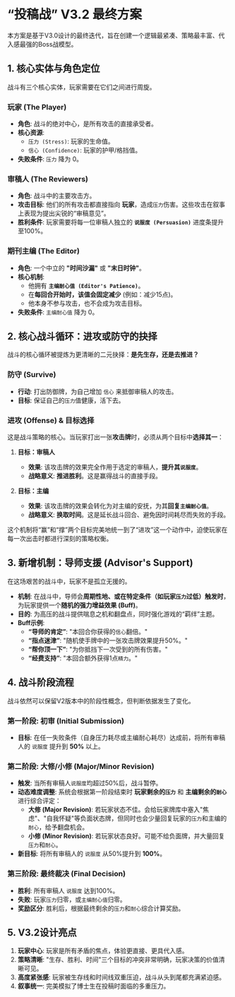 # “投稿战” V3.2 最终方案

本方案是基于V3.0设计的最终迭代，旨在创建一个逻辑最紧凑、策略最丰富、代入感最强的Boss战模型。

## 1. 核心实体与角色定位

战斗有三个核心实体，玩家需要在它们之间进行周旋。

### 玩家 (The Player)

-   **角色**: 战斗的绝对中心，是所有攻击的直接承受者。
-   **核心资源**:
    -   `压力 (Stress)`: 玩家的生命值。
    -   `信心 (Confidence)`: 玩家的护甲/格挡值。
-   **失败条件**: `压力` 降为 0。

### 审稿人 (The Reviewers)

-   **角色**: 战斗中的主要攻击方。
-   **攻击目标**: 他们的所有攻击都直接指向 **玩家**，造成`压力`伤害。这些攻击在叙事上表现为提出尖锐的“审稿意见”。
-   **胜利条件**: 玩家需要将每一位审稿人独立的 **`说服度 (Persuasion)`** 进度条提升至100%。

### 期刊主编 (The Editor)

-   **角色**: 一个中立的 **"时间沙漏"** 或 **"末日时钟"**。
-   **核心机制**:
    -   他拥有 **`主编耐心值 (Editor's Patience)`**。
    -   在**每回合开始时，该值会固定减少** (例如：减少15点)。
    -   他本身不参与攻击，也不会成为攻击目标。
-   **失败条件**: `主编耐心值` 降为 0。

## 2. 核心战斗循环：进攻或防守的抉择

战斗的核心循环被提炼为更清晰的二元抉择：**是先生存，还是去推进？**

### 防守 (Survive)
-   **行动**: 打出防御牌，为自己增加 `信心` 来抵御审稿人的攻击。
-   **目标**: 保证自己的`压力`值健康，活下去。

### 进攻 (Offense) & 目标选择
这是战斗策略的核心。当玩家打出一张**攻击牌**时，必须从两个目标中**选择其一**：

1.  **目标：审稿人**
    -   **效果**: 该攻击牌的效果完全作用于选定的审稿人，**提升其`说服度`**。
    -   **战略意义**: **推进胜利**。这是赢得战斗的直接手段。

2.  **目标：主编**
    -   **效果**: 该攻击牌的效果会转化为对主编的安抚，为其**回复`主编耐心值`**。
    -   **战略意义**: **换取时间**。这是延长战斗回合、避免因时间耗尽而失败的手段。

这个机制将“赢”和“撑”两个目标完美地统一到了“进攻”这一个动作中，迫使玩家在每一次出击时都进行深刻的策略权衡。

## 3. 新增机制：导师支援 (Advisor's Support)

在这场艰苦的战斗中，玩家不是孤立无援的。

-   **机制**: 在战斗中，导师会**周期性地、或在特定条件（如玩家`压力`过低）触发时**，为玩家提供一个**随机的强力增益效果 (Buff)**。
-   **目的**: 为高压的战斗提供喘息之机和翻盘点，同时强化游戏的“羁绊”主题。
-   **Buff示例**:
    -   **“导师的肯定”**: "本回合你获得的`信心`翻倍。"
    -   **“指点迷津”**: "随机使手牌中的一张攻击牌效果提升50%。"
    -   **“帮你顶一下”**: "为你抵挡下一次受到的所有伤害。"
    -   **“经费支持”**: "本回合额外获得1点`精力`。"

## 4. 战斗阶段流程

战斗依然可以保留V2版本中的阶段性概念，但判断依据发生了变化。

### 第一阶段: 初审 (Initial Submission)

-   **目标**: 在任一失败条件（自身压力耗尽或主编耐心耗尽）达成前，将所有审稿人的 `说服度` 提升到 **50%** 以上。

### 第二阶段: 大修/小修 (Major/Minor Revision)

-   **触发**: 当所有审稿人`说服度`均超过50%后，战斗暂停。
-   **动态难度调整**: 系统会根据第一阶段结束时 **玩家剩余的`压力`** 和 **主编剩余的`耐心`** 进行综合评定：
    -   **大修 (Major Revision)**: 若玩家状态不佳。会给玩家牌库中塞入"焦虑"、"自我怀疑"等负面状态牌，但同时也会少量回复玩家的`压力`和主编的`耐心`，给予翻盘机会。
    -   **小修 (Minor Revision)**: 若玩家状态良好。可能不给负面牌，并大量回复`压力`和`耐心`。
-   **新目标**: 将所有审稿人的 `说服度` 从50%提升到 **100%**。

### 第三阶段: 最终裁决 (Final Decision)

-   **胜利**: 所有审稿人 `说服度` 达到100%。
-   **失败**: 玩家`压力`归零，或`主编耐心值`归零。
-   **奖励区分**: 胜利后，根据最终剩余的`压力`和`耐心`综合计算奖励。

## 5. V3.2设计亮点

1.  **玩家中心**: 玩家是所有矛盾的焦点，体验更直接、更具代入感。
2.  **策略清晰**: "生存、胜利、时间"三个目标的冲突非常明确，玩家决策的价值清晰可见。
3.  **高度紧张感**: 玩家被生存线和时间线双重压迫，战斗从头到尾都充满紧迫感。
4.  **叙事统一**: 完美模拟了博士生在投稿时面临的多重压力。 